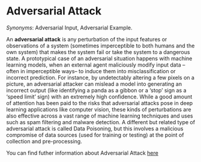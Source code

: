 # Adversarial Attack

*Synonyms*: Adversarial Input, Adversarial Example.

An **adversarial attack** is any perturbation of the input features or observations of a system (sometimes imperceptible to both humans and the own system) that makes the system fail or take the system to a dangerous state. A prototypical case of an adversarial situation happens with machine learning models, when an external agent maliciously modify input data –often in imperceptible ways– to induce them into misclassification or incorrect prediction. For instance, by undetectably altering a few pixels on a picture, an adversarial attacker can mislead a model into generating an incorrect output (like identifying a panda as a gibbon or a ‘stop’ sign as a ‘speed limit’ sign) with an extremely high confidence. While a good amount of attention has been paid to the risks that adversarial attacks pose in deep learning applications like computer vision, these kinds of perturbations are also effective across a vast range of machine learning techniques and uses such as spam filtering and malware detection. A different but related type of adversarial attack is called Data Poisoning, but this involves a malicious compromise of data sources (used for training or testing) at the point of collection and pre-processing.

You can find futher information about Adversarial Attack [here](../../Technical_Robustness_and_Safety/adversarial_attack.md)
